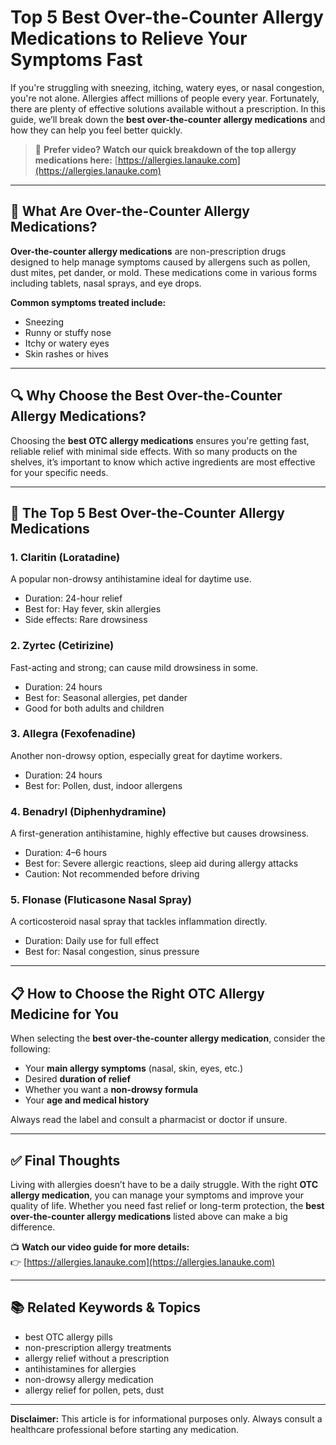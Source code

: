 # Top 5 Best Over-the-Counter Allergy Medications to Relieve Your Symptoms Fast

If you're struggling with sneezing, itching, watery eyes, or nasal congestion, you're not alone. Allergies affect millions of people every year. Fortunately, there are plenty of effective solutions available without a prescription. In this guide, we’ll break down the **best over-the-counter allergy medications** and how they can help you feel better quickly.

> 🎥 **Prefer video? Watch our quick breakdown of the top allergy medications here:** [https://allergies.lanauke.com](https://allergies.lanauke.com)

---

## 🌼 What Are Over-the-Counter Allergy Medications?

**Over-the-counter allergy medications** are non-prescription drugs designed to help manage symptoms caused by allergens such as pollen, dust mites, pet dander, or mold. These medications come in various forms including tablets, nasal sprays, and eye drops.

**Common symptoms treated include:**

- Sneezing
- Runny or stuffy nose
- Itchy or watery eyes
- Skin rashes or hives

---

## 🔍 Why Choose the Best Over-the-Counter Allergy Medications?

Choosing the **best OTC allergy medications** ensures you're getting fast, reliable relief with minimal side effects. With so many products on the shelves, it’s important to know which active ingredients are most effective for your specific needs.

---

## 💊 The Top 5 Best Over-the-Counter Allergy Medications

### 1. **Claritin (Loratadine)**  
A popular non-drowsy antihistamine ideal for daytime use.  
- Duration: 24-hour relief  
- Best for: Hay fever, skin allergies  
- Side effects: Rare drowsiness

### 2. **Zyrtec (Cetirizine)**  
Fast-acting and strong; can cause mild drowsiness in some.  
- Duration: 24 hours  
- Best for: Seasonal allergies, pet dander  
- Good for both adults and children

### 3. **Allegra (Fexofenadine)**  
Another non-drowsy option, especially great for daytime workers.  
- Duration: 24 hours  
- Best for: Pollen, dust, indoor allergens

### 4. **Benadryl (Diphenhydramine)**  
A first-generation antihistamine, highly effective but causes drowsiness.  
- Duration: 4–6 hours  
- Best for: Severe allergic reactions, sleep aid during allergy attacks  
- Caution: Not recommended before driving

### 5. **Flonase (Fluticasone Nasal Spray)**  
A corticosteroid nasal spray that tackles inflammation directly.  
- Duration: Daily use for full effect  
- Best for: Nasal congestion, sinus pressure

---

## 📋 How to Choose the Right OTC Allergy Medicine for You

When selecting the **best over-the-counter allergy medication**, consider the following:

- Your **main allergy symptoms** (nasal, skin, eyes, etc.)
- Desired **duration of relief**
- Whether you want a **non-drowsy formula**
- Your **age and medical history**

Always read the label and consult a pharmacist or doctor if unsure.

---

## ✅ Final Thoughts

Living with allergies doesn’t have to be a daily struggle. With the right **OTC allergy medication**, you can manage your symptoms and improve your quality of life. Whether you need fast relief or long-term protection, the **best over-the-counter allergy medications** listed above can make a big difference.

📺 **Watch our video guide for more details:**  
👉 [https://allergies.lanauke.com](https://allergies.lanauke.com)

---

## 📚 Related Keywords & Topics

- best OTC allergy pills  
- non-prescription allergy treatments  
- allergy relief without a prescription  
- antihistamines for allergies  
- non-drowsy allergy medication  
- allergy relief for pollen, pets, dust

---

**Disclaimer:** This article is for informational purposes only. Always consult a healthcare professional before starting any medication.
